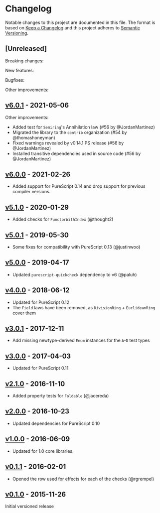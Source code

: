# Changelog

Notable changes to this project are documented in this file. The format is based on [Keep a Changelog](https://keepachangelog.com/en/1.0.0/) and this project adheres to [Semantic Versioning](https://semver.org/spec/v2.0.0.html).

## [Unreleased]

Breaking changes:

New features:

Bugfixes:

Other improvements:

## [v6.0.1](https://github.com/purescript-contrib/purescript-quickcheck-laws/releases/tag/v6.0.1) - 2021-05-06

Other improvements:
- Added test for `Semiring`'s Annihilation law (#56 by @JordanMartinez)
- Migrated the library to the `contrib` organization (#54 by @thomashoneyman)
- Fixed warnings revealed by v0.14.1 PS release (#56 by @JordanMartinez)
- Installed transitive dependencies used in source code (#56 by @JordanMartinez)

## [v6.0.0](https://github.com/purescript-contrib/purescript-quickcheck-laws/releases/tag/v6.0.0) - 2021-02-26

- Added support for PureScript 0.14 and drop support for previous compiler versions.

## [v5.1.0](https://github.com/purescript-contrib/purescript-quickcheck-laws/releases/tag/v5.1.0) - 2020-01-29

- Added checks for `FunctorWithIndex` (@thought2)

## [v5.0.1](https://github.com/purescript-contrib/purescript-quickcheck-laws/releases/tag/v5.0.1) - 2019-05-30

- Some fixes for compatibility with PureScript 0.13 (@justinwoo)

## [v5.0.0](https://github.com/purescript-contrib/purescript-quickcheck-laws/releases/tag/v5.0.0) - 2019-04-17

- Updated `purescript-quickcheck` dependency to v6 (@paluh)

## [v4.0.0](https://github.com/purescript-contrib/purescript-quickcheck-laws/releases/tag/v4.0.0) - 2018-06-12

- Updated for PureScript 0.12
- The `Field` laws have been removed, as `DivisionRing` + `EuclideanRing` cover them

## [v3.0.1](https://github.com/purescript-contrib/purescript-quickcheck-laws/releases/tag/v3.0.1) - 2017-12-11

- Add missing newtype-derived `Enum` instances for the `A`-`D` test types

## [v3.0.0](https://github.com/purescript-contrib/purescript-quickcheck-laws/releases/tag/v3.0.0) - 2017-04-03

- Updated for PureScript 0.11

## [v2.1.0](https://github.com/purescript-contrib/purescript-quickcheck-laws/releases/tag/v2.1.0) - 2016-11-10

- Added property tests for `Foldable` (@jacereda)

## [v2.0.0](https://github.com/purescript-contrib/purescript-quickcheck-laws/releases/tag/v2.0.0) - 2016-10-23

- Updated dependencies for PureScript 0.10

## [v1.0.0](https://github.com/purescript-contrib/purescript-quickcheck-laws/releases/tag/v1.0.0) - 2016-06-09

- Updated for 1.0 core libraries.

## [v0.1.1](https://github.com/purescript-contrib/purescript-quickcheck-laws/releases/tag/v0.1.1) - 2016-02-01

- Opened the row used for effects for each of the checks (@rgrempel)

## [v0.1.0](https://github.com/purescript-contrib/purescript-quickcheck-laws/releases/tag/v0.1.0) - 2015-11-26

Initial versioned release
